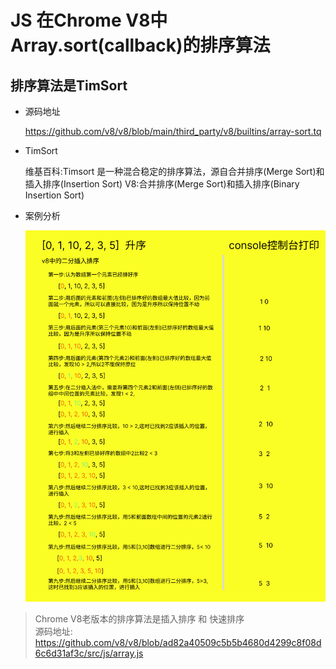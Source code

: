 # JS 在Chrome V8中Array.sort(callback)的排序算法

## 排序算法是TimSort

 - 源码地址

    https://github.com/v8/v8/blob/main/third_party/v8/builtins/array-sort.tq

 - TimSort

    维基百科:Timsort 是一种混合稳定的排序算法，源自合并排序(Merge Sort)和插入排序(Insertion Sort)
    V8:合并排序(Merge Sort)和插入排序(Binary Insertion Sort)
  
 - 案例分析

    ![image](https://github.com/hellowoody/bilibili-video-code/blob/main/array-sort/img.png?raw=true)


 > Chrome V8老版本的排序算法是插入排序 和 快速排序  
 > 源码地址: https://github.com/v8/v8/blob/ad82a40509c5b5b4680d4299c8f08d6c6d31af3c/src/js/array.js